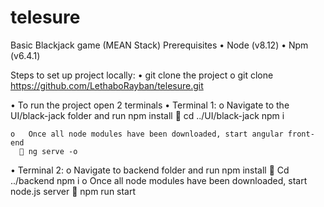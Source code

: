 # telesure
Basic Blackjack game (MEAN Stack)
Prerequisites 
•	Node (v8.12)
•	Npm (v6.4.1)

Steps to set up project locally:
•	git clone the project
    o	 git clone https://github.com/LethaboRayban/telesure.git
    
•	To run the project open 2 terminals
  •	Terminal 1:
    o	Navigate to the UI/black-jack folder and run npm install
      	cd ../UI/black-jack npm i
      
    o	Once all node modules have been downloaded, start angular front-end
      	ng serve -o
      
  •	Terminal 2:
      o	Navigate to backend folder and run npm install 
        	Cd ../backend npm i
      o	Once all node modules have been downloaded, start node.js server 
        	npm run start
